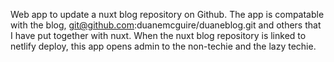  Web app to update a nuxt blog repository on Github.
 The app is compatable with the blog, git@github.com:duanemcguire/duaneblog.git
   and others that I have put together with nuxt.
 When the nuxt blog repository  is linked to netlify deploy, this app opens
   admin to the non-techie and the lazy techie. 
